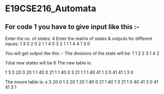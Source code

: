 # E19CSE216_Automata

## For code 1 you have to give input like this :- 
  Enter the no. of states: 4
  Enter the matrix of states & outputs for different inputs:
  1 3 0 2 0
  2 1 1 4 0
  3 2 1 1 1
  4 4 1 3 0
  
You will get output like this :- 
  The divisions of the state will be:
  1 1
  2 2
  3 1
  4 2

  Total new states will be 6
  The new table is:

  1 3 0 20 0
  20 1 1 40 0
  21 1 1 40 0
  3 21 1 1 1
  40 41 1 3 0
  41 41 1 3 0

  The moore table is:
  s 3 20 0
  1 3 20 1
  20 1 40 0
  21 1 40 1
  3 21 1 0
  40 41 3 0
  41 41 3 1
